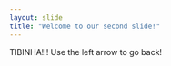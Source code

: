 ```yaml
---
layout: slide
title: "Welcome to our second slide!"
---
```

TIBINHA!!!
Use the left arrow to go back!
